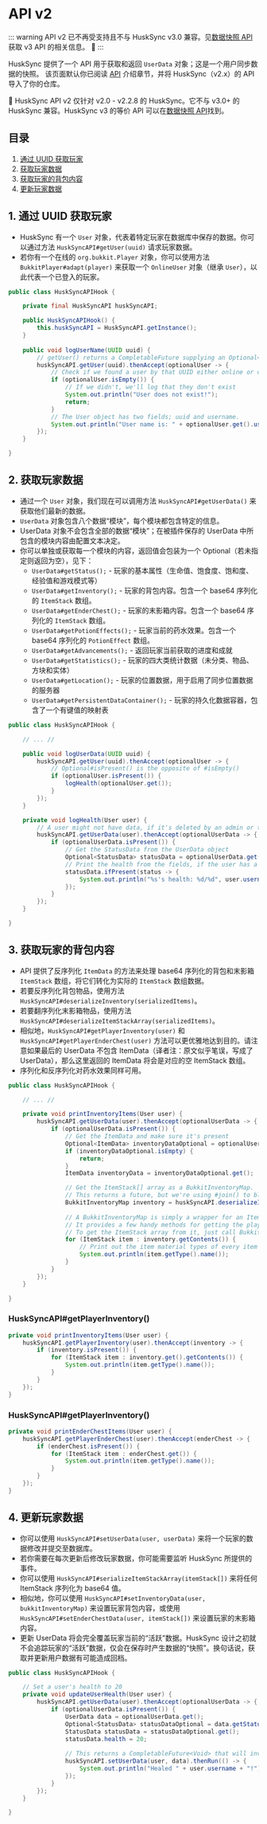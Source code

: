# API v2

::: warning 
API v2 已不再受支持且不与 HuskSync v3.0 兼容。见[数据快照 API](documentation.api.data-snapshot-api.md) 获取 v3 API 的相关信息。 🚨
:::

HuskSync 提供了一个 API 用于获取和返回 `UserData` 对象；这是一个用户同步数据的快照。
该页面默认你已阅读 [API](documentation.api.md) 介绍章节，并将 HuskSync（v2.x）的 API 导入了你的仓库。

🚨 HuskSync API v2 仅针对 v2.0 - v2.2.8 的 HuskSync。它不与 v3.0+ 的 HuskSync 兼容。HuskSync v3 的等价 API 可以在[数据快照 API](documentation.api.data-snapshot-api.md)找到。

## 目录

1. [通过 UUID 获取玩家](#1-通过-uuid-获取玩家)
2. [获取玩家数据](#2-获取玩家数据)
3. [获取玩家的背包内容](#3-获取玩家的背包内容)
4. [更新玩家数据](#4-更新玩家数据)

## 1. 通过 UUID 获取玩家

* HuskSync 有一个 `User` 对象，代表着特定玩家在数据库中保存的数据。你可以通过方法 `HuskSyncAPI#getUser(uuid)` 请求玩家数据。
* 若你有一个在线的 `org.bukkit.Player` 对象，你可以使用方法 `BukkitPlayer#adapt(player)` 来获取一个 `OnlineUser` 对象（继承 `User`），以此代表一个已登入的玩家。

```Java
public class HuskSyncAPIHook {

    private final HuskSyncAPI huskSyncAPI;

    public HuskSyncAPIHook() {
        this.huskSyncAPI = HuskSyncAPI.getInstance();
    }
    
    public void logUserName(UUID uuid) {
        // getUser() returns a CompletableFuture supplying an Optional<User>
        huskSyncAPI.getUser(uuid).thenAccept(optionalUser -> {
            // Check if we found a user by that UUID either online or on the database
            if (optionalUser.isEmpty()) {
                // If we didn't, we'll log that they don't exist
                System.out.println("User does not exist!");
                return;
            }
            // The User object has two fields; uuid and username.
            System.out.println("User name is: " + optionalUser.get().username);
        });
    }

}
```

## 2. 获取玩家数据

* 通过一个 `User` 对象，我们现在可以调用方法 `HuskSyncAPI#getUserData()` 来获取他们最新的数据。
* `UserData` 对象包含八个数据“模块”，每个模块都包含特定的信息。
* UserData 对象不会包含全部的数据“模块”；在被插件保存的 UserData 中所包含的模块内容由配置文本决定。
* 你可以单独或获取每一个模块的内容，返回值会包装为一个 Optional（若未指定则返回为空），见下：
    * `UserData#getStatus();` - 玩家的基本属性（生命值、饱食度、饱和度、经验值和游戏模式等）
    * `UserData#getInventory();` - 玩家的背包内容。包含一个 base64 序列化的 `ItemStack` 数组。
    * `UserData#getEnderChest();` - 玩家的末影箱内容。包含一个 base64 序列化的 `ItemStack` 数组。
    * `UserData#getPotionEffects();` - 玩家当前的药水效果。包含一个 base64 序列化的 `PotionEffect` 数组。
    * `UserData#getAdvancements();` - 返回玩家当前获取的进度和成就
    * `UserData#getStatistics();` - 玩家的四大类统计数据（未分类、物品、方块和实体）
    * `UserData#getLocation();` - 玩家的位置数据，用于启用了同步位置数据的服务器
    * `UserData#getPersistentDataContainer();` - 玩家的持久化数据容器，包含了一个有键值的映射表

```Java
public class HuskSyncAPIHook {

    // ... //

    public void logUserData(UUID uuid) {
        huskSyncAPI.getUser(uuid).thenAccept(optionalUser -> {
            // Optional#isPresent() is the opposite of #isEmpty()
            if (optionalUser.isPresent()) {
                logHealth(optionalUser.get());
            }
        });
    }

    private void logHealth(User user) {
        // A user might not have data, if it's deleted by an admin or they're brand new
        huskSyncAPI.getUserData(user).thenAccept(optionalUserData -> {
            if (optionalUserData.isPresent()) {
                // Get the StatusData from the UserData object
                Optional<StatusData> statusData = optionalUserData.get().getStatus();
                // Print the health from the fields, if the user has a status object
                statusData.ifPresent(status -> {
                    System.out.println("%s's health: %d/%d", user.username, status.health, status.maxHealth);
                });
            }
        });
    }

}
```

## 3. 获取玩家的背包内容

* API 提供了反序列化 `ItemData` 的方法来处理 base64 序列化的背包和末影箱 `ItemStack` 数组，将它们转化为实际的 `ItemStack` 数组数据。
* 若要反序列化背包物品，使用方法 `HuskSyncAPI#deserializeInventory(serializedItems)`。
* 若要翻序列化末影箱物品，使用方法 `HuskSyncAPI#deserializeItemStackArray(serializedItems)`。
* 相似地，`HuskSyncAPI#getPlayerInventory(user)` 和 `HuskSyncAPI#getPlayerEnderChest(user)` 方法可以更优雅地达到目的。请注意如果最后的 UserData 不包含 ItemData（译者注：原文似乎笔误，写成了 UserData），那么这里返回的 ItemData 将会是对应的空 ItemStack 数组。
* 序列化和反序列化对药水效果同样可用。

```Java
public class HuskSyncAPIHook {

    // ... //

    private void printInventoryItems(User user) {
        huskSyncAPI.getUserData(user).thenAccept(optionalUserData -> {
            if (optionalUserData.isPresent()) {
                // Get the ItemData and make sure it's present
                Optional<ItemData> inventoryDataOptional = optionalUserData.get().getInventory();
                if (inventoryDataOptional.isEmpty) {
                    return;
                }
                ItemData inventoryData = inventoryDataOptional.get();

                // Get the ItemStack[] array as a BukkitInventoryMap.
                // This returns a future, but we're using #join() to block the thread until it's done
                BukkitInventoryMap inventory = huskSyncAPI.deserializeInventory(inventoryData.serializedItems).join();
                
                // A BukkitInventoryMap is simply a wrapper for an ItemStack array.
                // It provides a few handy methods for getting the player's armor, their offhand item, etc.
                // To get the ItemStack array from it, just call BukkitInventoryMap#getContents();
                for (ItemStack item : inventory.getContents()) {
                    // Print out the item material types of every item in the player's inventory
                    System.out.println(item.getType().name());
                }
            }
        });
    }

}

```
### HuskSyncAPI#getPlayerInventory()

```Java
private void printInventoryItems(User user) {
    huskSyncAPI.getPlayerInventory(user).thenAccept(inventory -> {
        if (inventory.isPresent()) {
            for (ItemStack item : inventory.get().getContents()) {
                System.out.println(item.getType().name());
            }
        }
    });
}
```

### HuskSyncAPI#getPlayerInventory()

```Java
private void printEnderChestItems(User user) {
    huskSyncAPI.getPlayerEnderChest(user).thenAccept(enderChest -> {
        if (enderChest.isPresent()) {
            for (ItemStack item : enderChest.get()) {
                System.out.println(item.getType().name());
            }
        }
    });
}
```
## 4. 更新玩家数据

* 你可以使用 `HuskSyncAPI#setUserData(user, userData)` 来将一个玩家的数据修改并提交至数据库。
* 若你需要在每次更新后修改玩家数据，你可能需要监听 HuskSync 所提供的事件。
* 你可以使用 `HuskSyncAPI#serializeItemStackArray(itemStack[])` 来将任何 ItemStack 序列化为 base64 值。
* 相似地，你可以使用 `HuskSyncAPI#setInventoryData(user, bukkitInventoryMap)` 来设置玩家背包内容，或使用 `HuskSyncAPI#setEnderChestData(user, itemStack[])` 来设置玩家的末影箱内容。
* 更新 UserData 将会完全覆盖玩家当前的“活跃”数据。HuskSync 设计之初就不会追踪玩家的“活跃”数据，仅会在保存时产生数据的“快照”。换句话说，获取并更新用户数据有可能造成回档。

```Java
public class HuskSyncAPIHook {

    // Set a user's health to 20
    private void updateUserHealth(User user) {
        huskSyncAPI.getUserData(user).thenAccept(optionalUserData -> {
            if (optionalUserData.isPresent()) {
                UserData data = optionalUserData.get();
                Optional<StatusData> statusDataOptional = data.getStatus();
                StatusData statusData = statusDataOptional.get();            
                statusData.health = 20;
    
                // This returns a CompletableFuture<Void> that will invoke #thenRun() when it has completed
                huskSyncAPI.setUserData(user, data).thenRun(() -> {
                    System.out.println("Healed " + user.username + "!");
                });
            }
        });
    }

}
```